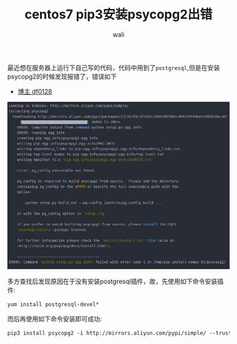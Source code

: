 ﻿---
layout: post
title: centos7 pip3安装psycopg2出错 #标题
tagline: 'centos7 pip3安装psycopg2出错 Error: pg_config executable not found'
category: python      #分类
author: wali    #作者
tag: Error     #标签
ghurl:        #github url
ghurl_zip:   #github zip下载
comments: true

post_nav: false
group_tag: python Error 
---

最近想在服务器上运行下自己写的代码，代码中用到了`postgresql`,但是在安装psycopg2的时候发现报错了，错误如下

- [博主 df0128](https://blog.csdn.net/df0128/article/details/89565651 "https://blog.csdn.net/df0128/article/details/89565651")

![ssl](https://raw.githubusercontent.com/walidream/waliblog/gh-pages/static/image/python/python_60.png)

多方查找后发现原因在于没有安装postgresql插件，故，先使用如下命令安装插件:

```txt
yum install postgresql-devel*
```

而后再使用如下命令安装即可成功:

```txt
pip3 install psycopg2 -i http://mirrors.aliyun.com/pypi/simple/ --trusted-host mirrors.aliyun.com
```

















